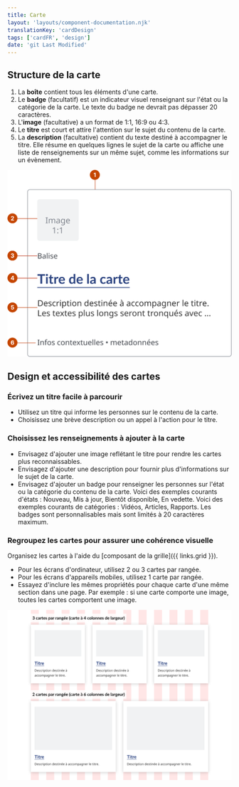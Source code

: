 ```yaml
---
title: Carte
layout: 'layouts/component-documentation.njk'
translationKey: 'cardDesign'
tags: ['cardFR', 'design']
date: 'git Last Modified'
---
```


## Structure de la carte

<ol class="anatomy-list">
  <li>La <strong>boîte</strong> contient tous les éléments d'une carte.</li>
  <li>Le <strong>badge</strong> (facultatif) est un indicateur visuel renseignant sur l'état ou la catégorie de la carte. Le texte du badge ne devrait pas dépasser 20 caractères.</li>
  <li>L'<strong>image</strong> (facultative) a un format de 1:1, 16:9 ou 4:3.</li>
  <li>Le <strong>titre</strong> est court et attire l'attention sur le sujet du contenu de la carte.</li>
  <li>La <strong>description</strong> (facultative) contient du texte destiné à accompagner le titre. Elle résume en quelques lignes le sujet de la carte ou affiche une liste de renseignements sur un même sujet, comme les informations sur un évènement.</li>
</ol>

<img class="b-sm b-default p-400" src="/images/fr/components/anatomy/gcds-card-anatomy.svg" alt="Une image détaillant la structure d'une carte."/>

## Design et accessibilité des cartes

### Écrivez un titre facile à parcourir

- Utilisez un titre qui informe les personnes sur le contenu de la carte.
- Choisissez une brève description ou un appel à l'action pour le titre.

### Choisissez les renseignements à ajouter à la carte

- Envisagez d'ajouter une image reflétant le titre pour rendre les cartes plus reconnaissables.
- Envisagez d'ajouter une description pour fournir plus d'informations sur le sujet de la carte.
- Envisagez d'ajouter un badge pour renseigner les personnes sur l'état ou la catégorie du contenu de la carte. Voici des exemples courants d'états : Nouveau, Mis à jour, Bientôt disponible, En vedette. Voici des exemples courants de catégories : Vidéos, Articles, Rapports. Les badges sont personnalisables mais sont limités à 20 caractères maximum.

### Regroupez les cartes pour assurer une cohérence visuelle

Organisez les cartes à l'aide du [composant de la grille]({{ links.grid }}).

- Pour les écrans d'ordinateur, utilisez 2 ou 3 cartes par rangée.
- Pour les écrans d'appareils mobiles, utilisez 1 carte par rangée.
- Essayez d'inclure les mêmes propriétés pour chaque carte d'une même section dans une page. Par exemple : si une carte comporte une image, toutes les cartes comportent une image.

<img src="/images/fr/components/example/example-cards-in-grid.svg" alt="TO DO"/>
